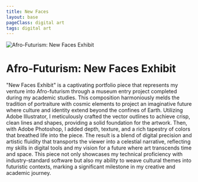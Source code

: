 ```yaml
---
title: New Faces
layout: base
pageClass: digital art
tags: digital art
---
```

<head>
    <meta charset="utf-8">
    <title>Afro-Futurism: New Faces Exhibit</title>
   
<body>
    <div class="container">
        <img src="/images/Afro-Futurism-Musum-Entry copy.jpg" alt="Afro-Futurism: New Faces Exhibit" class="image">
        <div class="description">
            <h1>Afro-Futurism: New Faces Exhibit</h1>
            <p>"New Faces Exhibit" is a captivating portfolio piece that represents my venture into Afro-futurism through a museum entry project completed during my academic studies. This composition harmoniously melds the tradition of portraiture with cosmic elements to project an imaginative future where culture and identity extend beyond the confines of Earth. Utilizing Adobe Illustrator, I meticulously crafted the vector outlines to achieve crisp, clean lines and shapes, providing a solid foundation for the artwork. Then, with Adobe Photoshop, I added depth, texture, and a rich tapestry of colors that breathed life into the piece. The result is a blend of digital precision and artistic fluidity that transports the viewer into a celestial narrative, reflecting my skills in digital tools and my vision for a future where art transcends time and space. This piece not only showcases my technical proficiency with industry-standard software but also my ability to weave cultural themes into futuristic contexts, marking a significant milestone in my creative and academic journey.</p>
        </div>
    </div>
